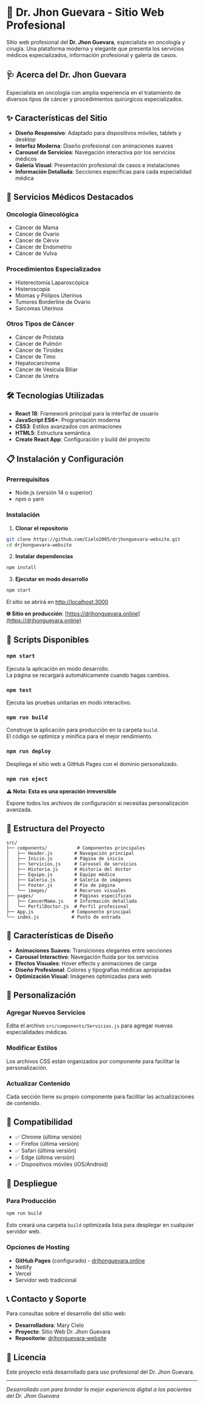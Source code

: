 # 🏥 Dr. Jhon Guevara - Sitio Web Profesional

Sitio web profesional del **Dr. Jhon Guevara**, especialista en oncología y cirugía. Una plataforma moderna y elegante que presenta los servicios médicos especializados, información profesional y galería de casos.

## 🩺 Acerca del Dr. Jhon Guevara

Especialista en oncología con amplia experiencia en el tratamiento de diversos tipos de cáncer y procedimientos quirúrgicos especializados.

## ✨ Características del Sitio

- **Diseño Responsivo**: Adaptado para dispositivos móviles, tablets y desktop
- **Interfaz Moderna**: Diseño profesional con animaciones suaves
- **Carousel de Servicios**: Navegación interactiva por los servicios médicos
- **Galería Visual**: Presentación profesional de casos e instalaciones
- **Información Detallada**: Secciones específicas para cada especialidad médica

## 🎯 Servicios Médicos Destacados

### Oncología Ginecológica
- Cáncer de Mama
- Cáncer de Ovario
- Cáncer de Cérvix
- Cáncer de Endometrio
- Cáncer de Vulva

### Procedimientos Especializados
- Histerectomía Laparoscópica
- Histeroscopia
- Miomas y Pólipos Uterinos
- Tumores Borderline de Ovario
- Sarcomas Uterinos

### Otros Tipos de Cáncer
- Cáncer de Próstata
- Cáncer de Pulmón
- Cáncer de Tiroides
- Cáncer de Timo
- Hepatocarcinoma
- Cáncer de Vesícula Biliar
- Cáncer de Uretra

## 🛠️ Tecnologías Utilizadas

- **React 18**: Framework principal para la interfaz de usuario
- **JavaScript ES6+**: Programación moderna
- **CSS3**: Estilos avanzados con animaciones
- **HTML5**: Estructura semántica
- **Create React App**: Configuración y build del proyecto

## 📋 Instalación y Configuración

### Prerrequisitos
- Node.js (versión 14 o superior)
- npm o yarn

### Instalación

1. **Clonar el repositorio**
```bash
git clone https://github.com/Cielo2005/drjhonguevara-website.git
cd drjhonguevara-website
```

2. **Instalar dependencias**
```bash
npm install
```

3. **Ejecutar en modo desarrollo**
```bash
npm start
```

El sitio se abrirá en [http://localhost:3000](http://localhost:3000)

**🌐 Sitio en producción**: [https://drjhonguevara.online](https://drjhonguevara.online)

## 🚀 Scripts Disponibles

### `npm start`
Ejecuta la aplicación en modo desarrollo.\
La página se recargará automáticamente cuando hagas cambios.

### `npm test`
Ejecuta las pruebas unitarias en modo interactivo.

### `npm run build`
Construye la aplicación para producción en la carpeta `build`.\
El código se optimiza y minifica para el mejor rendimiento.

### `npm run deploy`
Despliega el sitio web a GitHub Pages con el dominio personalizado.

### `npm run eject`
**⚠️ Nota: Esta es una operación irreversible**

Expone todos los archivos de configuración si necesitas personalización avanzada.

## 📁 Estructura del Proyecto

```
src/
├── components/           # Componentes principales
│   ├── Header.js        # Navegación principal
│   ├── Inicio.js        # Página de inicio
│   ├── Servicios.js     # Carousel de servicios
│   ├── Historia.js      # Historia del doctor
│   ├── Equipo.js        # Equipo médico
│   ├── Galeria.js       # Galería de imágenes
│   ├── Footer.js        # Pie de página
│   └── images/          # Recursos visuales
├── pages/               # Páginas específicas
│   ├── CancerMama.js    # Información detallada
│   └── PerfilDoctor.js  # Perfil profesional
├── App.js              # Componente principal
└── index.js            # Punto de entrada
```

## 🎨 Características de Diseño

- **Animaciones Suaves**: Transiciones elegantes entre secciones
- **Carousel Interactivo**: Navegación fluida por los servicios
- **Efectos Visuales**: Hover effects y animaciones de carga
- **Diseño Profesional**: Colores y tipografías médicas apropiadas
- **Optimización Visual**: Imágenes optimizadas para web

## 🔧 Personalización

### Agregar Nuevos Servicios
Edita el archivo `src/components/Servicios.js` para agregar nuevas especialidades médicas.

### Modificar Estilos
Los archivos CSS están organizados por componente para facilitar la personalización.

### Actualizar Contenido
Cada sección tiene su propio componente para facilitar las actualizaciones de contenido.

## 📱 Compatibilidad

- ✅ Chrome (última versión)
- ✅ Firefox (última versión)
- ✅ Safari (última versión)
- ✅ Edge (última versión)
- ✅ Dispositivos móviles (iOS/Android)

## 🚀 Despliegue

### Para Producción
```bash
npm run build
```

Esto creará una carpeta `build` optimizada lista para desplegar en cualquier servidor web.

### Opciones de Hosting
- **GitHub Pages** (configurado) - [drjhonguevara.online](https://drjhonguevara.online)
- Netlify
- Vercel
- Servidor web tradicional

## 📞 Contacto y Soporte

Para consultas sobre el desarrollo del sitio web:
- **Desarrolladora**: Mary Cielo
- **Proyecto**: Sitio Web Dr. Jhon Guevara
- **Repositorio**: [drjhonguevara-website](https://github.com/Cielo2005/drjhonguevara-website)

## 📄 Licencia

Este proyecto está desarrollado para uso profesional del Dr. Jhon Guevara.

---

*Desarrollado con  para brindar la mejor experiencia digital a los pacientes del Dr. Jhon Guevara*

